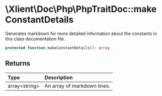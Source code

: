 # \\Xlient\\Doc\\Php\\PhpTraitDoc::makeConstantDetails

Generates markdown for more detailed information about the constants in this class documentation file.

```php
protected function makeConstantDetails(): array
```

## Returns

| Type | Description |
| :--- | :--- |
| array\<string\> | An array of markdown lines. |